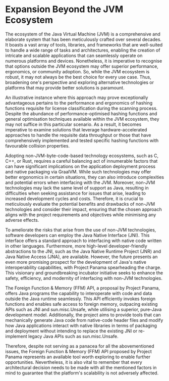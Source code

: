 # Expansion Beyond the JVM Ecosystem

The ecosystem of the Java Virtual Machine (JVM) is a comprehensive and elaborate system that has been meticulously crafted over several decades. It boasts a vast array of tools, libraries, and frameworks that are well-suited to handle a wide range of tasks and architectures, enabling the creation of intricate and scalable applications that can seamlessly operate on numerous platforms and devices. Nonetheless, it is imperative to recognise that options outside the JVM ecosystem may offer superior performance, ergonomics, or community adoption. So, while the JVM ecosystem is robust, it may not always be the best choice for every use case. Thus, broadening one's perspective and exploring alternative technologies or platforms that may provide better solutions is paramount.

An illustrative instance where this approach may prove exceptionally advantageous pertains to the performance and ergonomics of hashing functions requisite for license classification during the scanning process. Despite the abundance of performance-optimised hashing functions and general optimisation techniques available within the JVM ecosystem, they may not suffice in this particular scenario. As a result, it becomes imperative to examine solutions that leverage hardware-accelerated approaches to handle the requisite data throughput or those that have comprehensively implemented and tested specific hashing functions with favourable collision properties.

Adopting non-JVM-byte-code-based technology ecosystems, such as C, C++, or Rust, requires a careful balancing act of innumerable factors that can have significant implications on the application deployment process and native packaging via GraalVM. While such technologies may offer better ergonomics in certain situations, they can also introduce complexities and potential errors when interfacing with the JVM. Moreover, non-JVM technologies may lack the same level of support as Java, resulting in difficulties when seeking assistance for issues that arise, leading to increased development cycles and costs. Therefore, it is crucial to meticulously evaluate the potential benefits and drawbacks of non-JVM technologies and consider their impact, ensuring that the chosen approach aligns with the project requirements and objectives while minimising any adverse effects.

To ameliorate the risks that arise from the use of non-JVM technologies, software developers can employ the Java Native Interface (JNI). This interface offers a standard approach to interfacing with native code written in other languages. Furthermore, more high-level developer-friendly abstractions to the JNI, such as the Java Native Runtime Project (JNR) and Java Native Access (JNA), are available. However, the future presents an even more promising prospect for the development of Java's native interoperability capabilities, with Project Panama spearheading the charge. This visionary and groundbreaking incubator initiative seeks to enhance the safety, efficiency, and modernity of interfacing with non-JVM technologies.

The Foreign Function & Memory (FFM) API, a proposal by Project Panama, offers Java programs the capability to interoperate with code and data outside the Java runtime seamlessly. This API efficiently invokes foreign functions and enables safe access to foreign memory, outpacing existing APIs such as JNI and sun.misc.Unsafe, while utilising a superior, pure-Java development model. Additionally, the project aims to provide tools that can mechanically generate Java code from native-code header files and modify how Java applications interact with native libraries in terms of packaging and deployment without intending to replace the existing JNI or re-implement legacy Java APIs such as sun.misc.Unsafe.

Therefore, despite not serving as a panacea for all the abovementioned issues, the Foreign Function & Memory (FFM) API proposed by Project Panama represents an available tool worth exploring to enable further opportunities. Nevertheless, it is also vital to remember that every architectural decision needs to be made with all the mentioned factors in mind to guarantee that the platform's scalability is not adversely affected.
